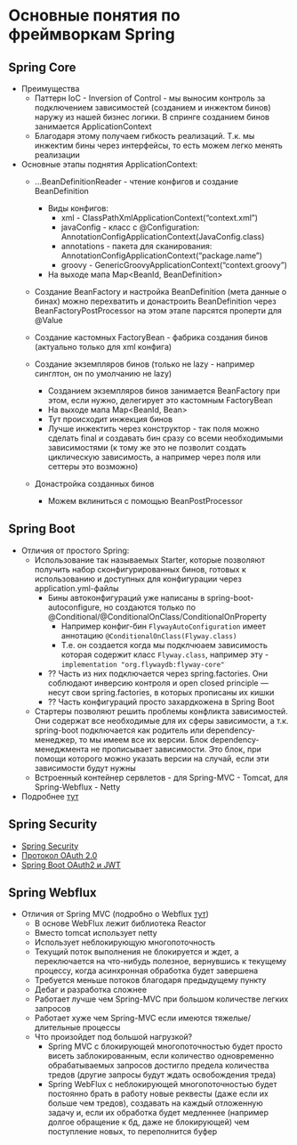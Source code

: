 # Основные понятия по фреймворкам Spring

## Spring Core
+ Преимущества
    + Паттерн IoC - Inversion of Control - мы выносим контроль за подключением зависимостей (созданием и инжектом бинов) наружу из нашей бизнес логики. В спринге созданием бинов занимается ApplicationContext
    + Благодаря этому получаем гибкость реализаций. Т.к. мы инжектим бины через интерфейсы, то есть можем легко менять реализации
+ Основные этапы поднятия ApplicationContext:
	+ ...BeanDefinitionReader - чтение конфигов и создание BeanDefinition
		+ Виды конфигов:
			+ xml - ClassPathXmlApplicationContext(“context.xml”)
			+ javaConfig - класс с @Configuration: AnnotationConfigApplicationContext(JavaConfig.class)
			+ annotations - пакета для сканирования: AnnotationConfigApplicationContext(“package.name”)
			+ groovy - GenericGroovyApplicationContext(“context.groovy”)
		+ На выходе мапа Map<BeanId, BeanDefinition>
	
	+ Создание BeanFactory и настройка BeanDefinition (мета данные о бинах)
		можно перехватить и донастроить BeanDefinition через BeanFactoryPostProcessor
		на этом этапе парсятся проперти для @Value

	+ Создание кастомных FactoryBean - фабрика создания бинов (актуально только для xml конфига)

	+ Создание экземпляров бинов (только не lazy - например синглтон, он по умолчанию не lazy)
		+ Созданием экземпляров бинов занимается BeanFactory при этом, если нужно, делегирует это кастомным FactoryBean
		+ На выходе мапа Map<BeanId, Bean>
		+ Тут происходит инжекция бинов 
		+ Лучше инжектить через конструктор - так поля можно сделать final и создавать бин сразу со всеми необходимыми зависимостями (к тому же это не позволит создать циклическую зависимость, а например через поля или сеттеры это возможно)

	+ Донастройка созданных бинов
		+ Можем вклиниться с помощью BeanPostProcessor 
		
## Spring Boot
+ Отличия от простого Spring:
    + Использование так называемых Starter, которые позволяют получить набор сконфигурированных бинов, готовых к использованию и доступных для конфигурации через application.yml-файлы
        + Бины автоконфигураций уже написаны в spring-boot-autoconfigure, но создаются только по @Conditional/@ConditionalOnClass/ConditionalOnProperty
            + Например конфиг-бин `FlywayAutoConfiguration` имеет аннотацию `@ConditionalOnClass(Flyway.class)`
            + Т.е. он создается когда мы подклчюаем зависимость которая содержит класс `Flyway.class`, например эту - `implementation "org.flywaydb:flyway-core"`
        + ?? Часть из них подключается через spring.factories. Они соблюдают инверсию контроля и open closed principle — несут свои spring.factories, в которых прописаны их кишки
        + ?? Часть конфигураций просто захардкожена в Spring Boot
    + Стартеры позволяют решить проблемы конфликта зависимостей. Они содержат все необходимые для их сферы зависимости, а т.к. spring-boot подключается как родитель или dependency-менеджер, то мы имеем все их версии. Блок dependency-менеджмента не прописывает зависимости. Это блок, при помощи которого можно указать версии на случай, если эти зависимости будут нужны
    + Встроенный контейнер сервлетов - для Spring-MVC - Tomcat, для Spring-Webflux - Netty
+ Подробнее [тут](https://habr.com/ru/company/jugru/blog/424503/)

## Spring Security
+ [Spring Security](https://habr.com/ru/post/203318/)
+ [Протокол OAuth 2.0](../security.md#Протокол-OAuth-20)
+ [Spring Boot OAuth2 и JWT](https://habr.com/ru/company/otus/blog/453664/)

## Spring Webflux
+ Отличия от Spring MVC (подробно о Webflux [тут](https://habr.com/ru/company/funcorp/blog/350996/))
	+ В основе WebFlux лежит библиотека Reactor
	+ Вместо tomcat использует netty
	+ Использует неблокирующую многопоточность
	+ Текущий поток выполнения не блокируется и ждет, а переключается на что-нибудь полезное, вернувшись к текущему процессу, когда асинхронная обработка будет завершена
	+ Требуется меньше потоков благодаря предыдущему пункту
	+ Дебаг и разработка сложнее
	+ Работает лучше чем Spring-MVC при большом количестве легких запросов
	+ Работает хуже чем Spring-MVC если имеются тяжелые/длительные процессы
	+ Что произойдет под большой нагрузкой?
	    + Spring MVC с блокирующей многопоточностью будет просто висеть заблокированным, если количество одновременно обрабатываемых запросов достигло предела количества тредов (другие запросы будут ждать освобождения треда)
	    + Spring WebFlux с неблокирующей многопоточностью будет постоянно брать в работу новые реквесты (даже если их больше чем тредов), создавать на каждый отложенную задачу и, если их обработка будет медленнее (например долгое обращение к бд, даже не блокирующей) чем поступление новых, то переполнится буфер